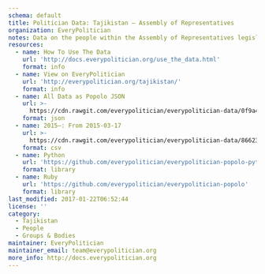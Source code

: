 ```yaml
---
schema: default
title: Politician Data: Tajikistan — Assembly of Representatives
organization: EveryPolitician
notes: Data on the people within the Assembly of Representatives legislature of Tajikistan.
resources:
  - name: How To Use The Data
    url: 'http://docs.everypolitician.org/use_the_data.html'
    format: info
  - name: View on EveryPolitician
    url: 'http://everypolitician.org/tajikistan/'
    format: info
  - name: All Data as Popolo JSON
    url: >-
      https://cdn.rawgit.com/everypolitician/everypolitician-data/0f9a4a1fc7cd053baed1c0eebf93b749a27f6ae6/data/Tajikistan/Representatives/ep-popolo-v1.0.json
    format: json
  - name: 2015–: From 2015-03-17
    url: >-
      https://cdn.rawgit.com/everypolitician/everypolitician-data/86623d0b2ac585ce1a717d1cbd47949c77accea0/data/Tajikistan/Representatives/term-2015.csv
    format: csv
  - name: Python
    url: 'https://github.com/everypolitician/everypolitician-popolo-python'
    format: library
  - name: Ruby
    url: 'https://github.com/everypolitician/everypolitician-popolo'
    format: library
last_modified: 2017-01-22T06:52:44
license: ''
category:
  - Tajikistan
  - People
  - Groups & Bodies
maintainer: EveryPolitician
maintainer_email: team@everypolitician.org
more_info: http://docs.everypolitician.org
---
```


